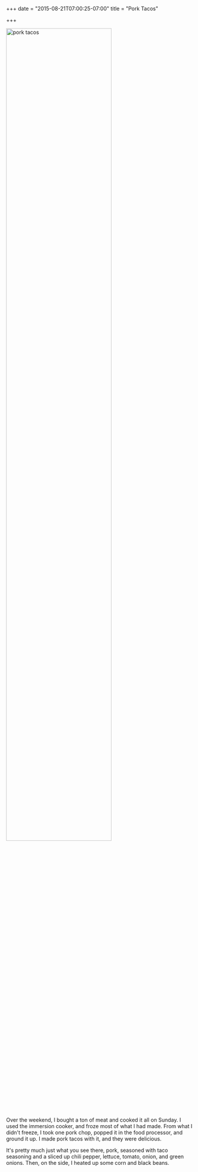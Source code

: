 +++
date = "2015-08-21T07:00:25-07:00"
title = "Pork Tacos"

+++

<img alt="pork tacos" width="75%" src="https://s3.amazonaws.com/ejf3-public/hosted_files/ejf_io/pork_tacos.jpg">

Over the weekend, I bought a ton of meat and cooked it all on Sunday. I used the immersion cooker, and froze most of what I had made. From what I didn't freeze, I took one pork chop, popped it in the food processor, and ground it up. I made pork tacos with it, and they were delicious.

It's pretty much just what you see there, pork, seasoned with taco seasoning and a sliced up chili pepper, lettuce, tomato, onion, and green onions. Then, on the side, I heated up some corn and black beans.
